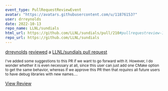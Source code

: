 ```yaml
---
event_type: PullRequestReviewEvent
avatar: "https://avatars.githubusercontent.com/u/11876153?"
user: drreynolds
date: 2022-10-13
repo_name: LLNL/sundials
html_url: https://github.com/LLNL/sundials/pull/210#pullrequestreview-1141396661
repo_url: https://github.com/LLNL/sundials
---
```


<a href='https://github.com/drreynolds' target='_blank'>drreynolds</a> <a href='https://github.com/LLNL/sundials/pull/210#pullrequestreview-1141396661' target='_blank'>reviewed</a> a <a href='https://github.com/LLNL/sundials/pull/210' target='_blank'>LLNL/sundials pull request</a>

<small>I've added some suggestions to this PR if we want to go forward with it.  However, I do wonder whether it is even necessary at all, since this user can just add one CMake option to get the same behavior, whereas if we approve this PR then that *requires* all future users to have debug libraries with new names....</small>

<a href='https://github.com/LLNL/sundials/pull/210#pullrequestreview-1141396661' target='_blank'>View Review</a>